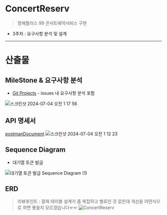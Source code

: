 # ConcertReserv
>항해플러스 99 콘서트예약서비스 구현

- 3주차 : 요구사항 분석 및 설계


---

# 산출물



## MileStone & 요구사항 분석 
- [Git Projects](https://github.com/users/JiheeOh/projects/3) - issues 내 요구사항 분석 포함 <br>

![스크린샷 2024-07-04 오전 1 17 56](https://github.com/JiheeOh/concertReserv/assets/75823407/d9345a4a-bd84-4458-b31e-b2351514e3a1)

## API 명세서 
[postmanDocument](https://documenter.getpostman.com/view/23303389/2sA3dxEXgn)
![스크린샷 2024-07-04 오전 1 12 23](https://github.com/JiheeOh/concertReserv/assets/75823407/bd8982e7-bd57-42ba-8782-ea72249ced7d)

## Sequence Diagram 
- 대기열 토큰 발급

![대기열 토큰 발급 Sequence Diagram (1)](https://github.com/JiheeOh/concertReserv/assets/75823407/6ab4b031-7fd6-4d29-bb6e-3e81e250e7f6)

## ERD
>  리뷰포인트 : 결제 테이블 설계가 좀 복잡하고 별로인 것 같은데 개선을 어떤식으로 하면 좋을지 모르겠습니다ㅠㅠ
![ConcertReserv](https://github.com/JiheeOh/concertReserv/assets/75823407/a11852a4-5a11-4445-9df2-38a55c26a102)


